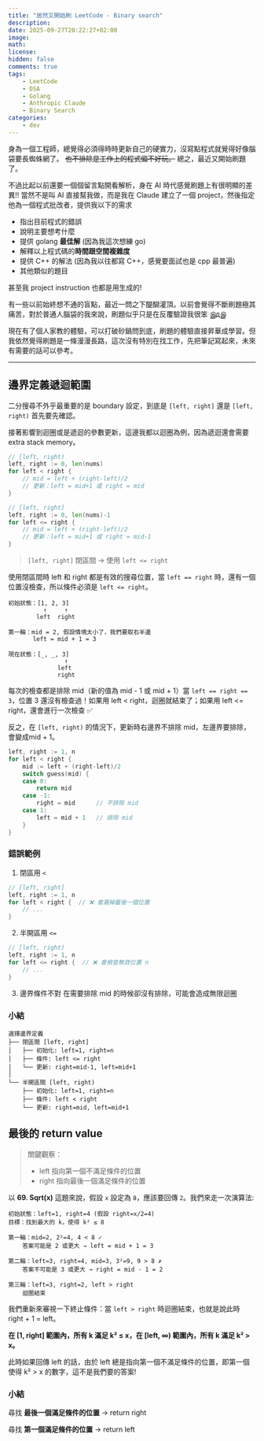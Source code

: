 ```yaml
---
title: "居然又開始刷 LeetCode - Binary search"
description: 
date: 2025-09-27T20:22:27+02:00
image:
math: 
license: 
hidden: false
comments: true
tags:
    - LeetCode
    - DSA
    - Golang
    - Anthropic Claude
    - Binary Search
categories:
    - dev
---
```


身為一個工程師，總覺得必須得時時更新自己的硬實力，沒寫點程式就覺得好像腦袋要長蜘蛛網了。 ~~也不排除是工作上的程式偏不好玩。~~ 總之，最近又開始刷題了。

不過比起以前還要一個個留言點開看解析，身在 AI 時代感覺刷題上有很明顯的差異!! 當然不是叫 AI 直接幫我做，而是我在 Claude 建立了一個 project，然後指定他為一個程式批改者，提供我以下的需求
- 指出目前程式的錯誤
- 說明主要想考什麼
- 提供 golang **最佳解** (因為我這次想練 go)
- 解釋以上程式碼的**時間跟空間複雜度**
- 提供 C++ 的解法 (因為我以往都寫 C++，感覺要面試也是 cpp 最普遍)
- 其他類似的題目

甚至我 project instruction 也都是用生成的! 

有一些以前始終想不通的盲點，最近一問之下醍醐灌頂。以前會覺得不斷刷題極其痛苦，對於普通人腦袋的我來說，刷題似乎只是在反覆驗證我很笨 இдஇ

現在有了個人家教的體驗，可以打破砂鍋問到底，刷題的體驗直接昇華成學習。但我依然覺得刷題是一條漫漫長路，這次沒有特別在找工作，先把筆記寫起來，未來有需要的話可以參考。

---

## 邊界定義遞迴範圍

二分搜尋不外乎最重要的是 boundary 設定，到底是 `[left, right]` 還是 `[left, right)` 首先要先確認。

接著影響到迴圈或是遞迴的參數更新，這邊我都以迴圈為例，因為遞迴還會需要 extra stack memory。

```go
// [left, right) 
left, right := 0, len(nums)
for left < right {
    // mid = left + (right-left)/2
    // 更新：left = mid+1 或 right = mid
}

// [left, right]
left, right := 0, len(nums)-1
for left <= right {
    // mid = left + (right-left)/2  
    // 更新：left = mid+1 或 right = mid-1
}
```

> `[left, right]` 閉區間 → 使用 `left <= right`

使用閉區間時 left 和 right 都是有效的搜尋位置，當 `left == right` 時，還有一個位置沒檢查，所以條件必須是 `left <= right`。

```text
初始狀態：[1, 2, 3]
          ↑     ↑
        left  right
        
第一輪：mid = 2, 假設情境太小了，我們要取右半邊
       left = mid + 1 = 3
       
現在狀態：[_, _, 3]
                ↑
              left
              right
```
每次的檢查都是排除 mid（新的值為 mid - 1 或 mid + 1）當 `left == right == 3`，位置 3 還沒有檢查過！如果用 left < right，迴圈就結束了；如果用 left <= right，還會進行一次檢查 ✅

反之，在 `[left, right)` 的情況下，更新時右邊界不排除 mid，左邊界要排除，會變成mid + 1。

```go
left, right := 1, n
for left < right {
    mid := left + (right-left)/2
    switch guess(mid) {
    case 0:
        return mid
    case -1:
        right = mid      // 不排除 mid
    case 1:
        left = mid + 1   // 排除 mid
    }
}
```
### 錯誤範例

1. 閉區用 `<`

```go
// [left, right]
left, right := 1, n
for left < right {  // ❌ 會漏掉最後一個位置
    // ...
}
```

2. 半開區用 `<=`

```go
// [left, right)
left, right := 1, n
for left <= right {  // ❌ 會檢查無效位置 n
    // ...
}
```

3. 邊界條件不對
在需要排除 mid 的時候卻沒有排除，可能會造成無限迴圈

### 小結

```text
選擇邊界定義
├── 閉區間 [left, right]
│   ├── 初始化: left=1, right=n
│   ├── 條件: left <= right
│   └── 更新: right=mid-1, left=mid+1
│
└── 半開區間 [left, right)  
    ├── 初始化: left=1, right=n
    ├── 條件: left < right
    └── 更新: right=mid, left=mid+1
```

## 最後的 return value
> 關鍵觀察：
> - left 指向第一個不滿足條件的位置
> - right 指向最後一個滿足條件的位置
> 

以 **69. Sqrt(x)** 這題來說，假設 `x` 設定為 `8`，應該要回傳 `2`。我們來走一次演算法:

```text
初始狀態：left=1, right=4 (假設 right=x/2=4)
目標：找到最大的 k，使得 k² ≤ 8

第一輪：mid=2, 2²=4, 4 < 8 ✓
    答案可能是 2 或更大 → left = mid + 1 = 3
        
第二輪：left=3, right=4, mid=3, 3²=9, 9 > 8 ✗  
    答案不可能是 3 或更大 → right = mid - 1 = 2
        
第三輪：left=3, right=2, left > right
    迴圈結束
```

我們重新來審視一下終止條件：當 `left > right` 時迴圈結束，也就是說此時 right + 1 = left。

**在 [1, right] 範圍內，所有 k 滿足 k² ≤ x，在 [left, ∞) 範圍內，所有 k 滿足 k² > x。**

此時如果回傳 left 的話，由於 left 總是指向第一個不滿足條件的位置，即第一個使得 k² > x 的數字，這不是我們要的答案!

### 小結
尋找 **最後一個滿足條件的位置** → return right

尋找 **第一個滿足條件的位置** → return left